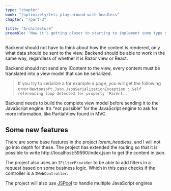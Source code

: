 ```yaml
---
type: "chapter"
book: "/optimizely/lets-play-around-with-headless"
chapter: "/part-3"

title: "Architecture"
preamble: "Now it's getting closer to starting to implement some type of JavaScript rendering in Optimizely CMS. But before that, we need to make some architectural decisions."
---
```


Backend should not have to think about how the content is rendered, only what data should be sent to the view. Backend should be able to work in the same way, regardless of whether it is Razor view or React.

Backend should not send any IContent to the view, every content must be translated into a view model that can be serialized.

> If you try to serialize a for example a page, you will get the following error `Newtonsoft.Json.JsonSerializationException : Self referencing loop detected for property 'Parent..`

Backend needs to build the complete view model before sending it to the JavaScript engine. It’s “not possible” for the JavaScript engine to ask for more information, like PartialView found in MVC. 

## Some new features

There are some base features in the project _lorem_headless_, and I will not go into depth for these. The project has extended the routing so that it is possible to write http://localhost:59590/index.json to get the content in json. 

The project also uses an `IFilterProvider` to be able to add filters in a request based on some business logic. Which in this case checks if the controller is a `IWebController`.

The project will also use [JSPool](https://github.com/Daniel15/JSPool) to handle multiple JavaScript engines